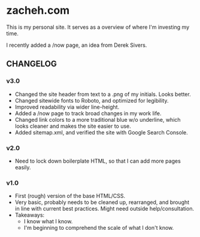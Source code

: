 # zacheh.com

This is my personal site. It serves as a overview of where I'm investing my time.

I recently added a /now page, an idea from Derek Sivers.

## CHANGELOG

### v3.0

- Changed the site header from text to a .png of my initials. Looks better.
- Changed sitewide fonts to Roboto, and optimized for legibility.
- Improved readability via wider line-height.
- Added a /now page to track broad changes in my work life. 
- Changed link colors to a more traditional blue w/o underline, which looks cleaner and makes the site easier to use.
- Added sitemap.xml, and verified the site with Google Search Console.

### v2.0

- Need to lock down boilerplate HTML, so that I can add more pages easily. 

### v1.0

- First (rough) version of the base HTML/CSS.
- Very basic, probably needs to be cleaned up, rearranged, and brought in line with current best practices. Might need outside help/consultation. 
- Takeaways:
	- I know what I know.
	- I'm beginning to comprehend the scale of what I don't know.  
